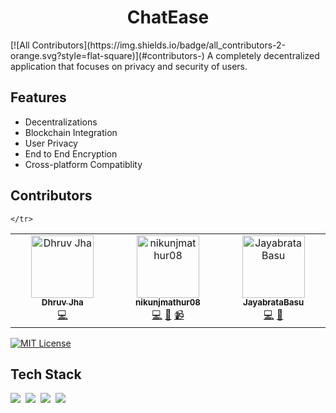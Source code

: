 <h1 align="center">ChatEase</h1>
<!-- ALL-CONTRIBUTORS-BADGE:START - Do not remove or modify this section -->
[![All Contributors](https://img.shields.io/badge/all_contributors-2-orange.svg?style=flat-square)](#contributors-)
<!-- ALL-CONTRIBUTORS-BADGE:END -->
A completely decentralized application that focuses on privacy and security of users.

## Features
<ul><li>Decentralizations
<li>Blockchain Integration
<li>User Privacy
<li>End to End Encryption
<li>Cross-platform Compatiblity
</ul>

## Contributors

<!-- ALL-CONTRIBUTORS-LIST:START - Do not remove or modify this section -->
<!-- prettier-ignore-start -->
<!-- markdownlint-disable -->
<table>
  <tbody>
    <tr>
      <td align="center" valign="top" width="14.28%"><a href="https://dhrxvjhx.github.io"><img src="https://avatars.githubusercontent.com/u/68009084?v=4?s=100" width="100px;" alt="Dhruv Jha"/><br /><sub><b>Dhruv Jha</b></sub></a><br /><a href="https://github.com/dhrxvjhx/genesis1.0/commits?author=dhrxvjhx" title="Code">💻</a></td>
      <td align="center" valign="top" width="14.28%"><a href="https://github.com/nikunjmathur08"><img src="https://avatars.githubusercontent.com/u/142373040?v=4?s=100" width="100px;" alt="nikunjmathur08"/><br /><sub><b>nikunjmathur08</b></sub></a><br /><a href="https://github.com/dhrxvjhx/genesis1.0/commits?author=nikunjmathur08" title="Code">💻</a> <a href="#design-nikunjmathur08" title="Design">🎨</a> <a href="#video-nikunjmathur08" title="Videos">📹</a></td>
      <td align="center" valign="top" width="14.28%"><a href="https://github.com/JayabrataBasu"><img src="https://avatars.githubusercontent.com/u/133545838?v=4?s=100" width="100px;" alt="JayabrataBasu"/><br /><sub><b>JayabrataBasu</b></sub></a><br /><a href="https://github.com/dhrxvjhx/genesis1.0/commits?author=JayabrataBasu" title="Code">💻</a> <a href="#ideas-JayabrataBasu" title="Ideas, Planning, & Feedback">🤔</a></td>

    </tr>
  </tbody>
</table>

<!-- markdownlint-restore -->
<!-- prettier-ignore-end -->

<!-- ALL-CONTRIBUTORS-LIST:END -->
<!-- prettier-ignore-start -->
<!-- markdownlint-disable -->

<!-- markdownlint-restore -->
<!-- prettier-ignore-end -->

<!-- ALL-CONTRIBUTORS-LIST:END -->




[![MIT License](https://img.shields.io/badge/License-MIT-orange.svg)](https://choosealicense.com/licenses/mit/)


<h2>Tech Stack</h2>
<p>
<img src="https://img.shields.io/badge/HTML5-E34F26?style=for-the-badge&logo=html5&logoColor=white" />&nbsp; 
<img src="https://img.shields.io/badge/CSS3-1572B6?style=for-the-badge&logo=css3&logoColor=white" />&nbsp;
<img src="https://img.shields.io/badge/next%20js-000000?style=for-the-badge&logo=nextdotjs&logoColor=white" />&nbsp;
<img src="https://img.shields.io/badge/Solidity-e6e6e6?style=for-the-badge&logo=solidity&logoColor=black" />
</p>


